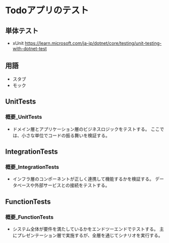 # Todoアプリのテスト

## 単体テスト

- xUnit
<https://learn.microsoft.com/ja-jp/dotnet/core/testing/unit-testing-with-dotnet-test>

## 用語

- スタブ
- モック

## UnitTests

### 概要_UnitTests

- ドメイン層とアプリケーション層のビジネスロジックをテストする。
ここでは、小さな単位でコードの振る舞いを検証する。

## IntegrationTests

### 概要_IntegrationTests

- インフラ層のコンポーネントが正しく連携して機能するかを検証する。
データベースや外部サービスとの接続をテストする。

## FunctionTests

### 概要_FunctionTests

- システム全体が要件を満たしているかをエンドツーエンドでテストする。
主にプレゼンテーション層で実施するが、全層を通じてシナリオを実行する。
